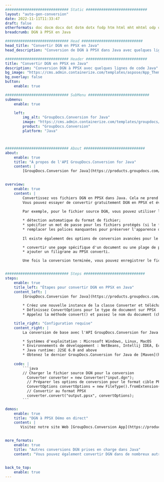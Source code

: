 ```yaml
---
############################# Static ############################
layout: "auto-gen-conversion"
date: 2022-11-11T11:33:47
draft: false
otherformats: doc docm docx dot dotm dotx fodp htm html mht mhtml odp odt otp pot potm potx pps ppsm ppsx ppt pptm pptx rtf
breadcrumb: DGN à PPSX en Java

############################# Head ############################
head_title: "Convertir DGN en PPSX en Java"
head_description: "Conversion de DGN à PPSX dans Java avec quelques lignes de code. Convertissez plus de 160 formats de fichiers à l'aide de l'API de conversion de documents GroupDocs pour Java"

############################# Header ############################
title: "Convertir DGN en PPSX en Java"
description: "Conversion DGN à PPSX avec quelques lignes de code Java"
bg_image: "https://cms.admin.containerize.com/templates/aspose/App_Themes/V3/images/bg/header1.png"
bg_overlay: false
button:
    enable: true

############################# SubMenu ############################
submenu:
    enable: true

    left:
        img_alt: "GroupDocs.Conversion for Java"
        image: "https://cms.admin.containerize.com/templates/groupdocs/images/product-logos/90x90-noborder/groupdocs-conversion-java.png"
        product: "GroupDocs.Conversion"
        platform: "Java"



############################# About ############################
about:
    enable: true
    title: "À propos de l'API GroupDocs.Conversion for Java"
    content: |
        [GroupDocs.Conversion for Java](https://products.groupdocs.com/conversion/java/) est une API de conversion de format de fichier avancée pour la conversion entre les formats d'image et de document populaires tels que Microsoft Office, OpenDocument, PDF, HTML, e-mail, CAO. et bien plus encore avec seulement quelques lignes de code. L'API native détecte automatiquement les formats des documents originaux et propose de nombreuses options de personnalisation des documents convertis. Outre la fonction d'extraction d'informations d'un document, il prend également en charge la mise en cache des résultats de conversion sur le disque local par défaut. Cependant, tout type de stockage de cache peut être pris en charge en implémentant les interfaces appropriées - Amazon S3, Dropbox, Google Drive, Windows Azure, Reddis ou tout autre.
    

overview:
    enable: true
    content: |
        Convertissez vos fichiers DGN en PPSX dans Java. Cela ne prend que quelques lignes de code Java sur n'importe quelle plate-forme de votre choix, telle que Windows, Linux, macOS.
        Vous pouvez essayer de convertir gratuitement DGN en PPSX et évaluer la qualité des résultats de conversion. En plus des scripts de conversion de fichiers simples, vous pouvez essayer des options plus sophistiquées pour charger le fichier source DGN et stocker la sortie PPSX. 
        
        Par exemple, pour le fichier source DGN, vous pouvez utiliser les options de chargement suivantes :

        * détection automatique du format de fichier;
        * spécifier un mot de passe pour les fichiers protégés (si le format de fichier le prend en charge);
        * remplacer les polices manquantes pour préserver l'apparence du document.
        
        Il existe également des options de conversion avancées pour le fichier PPSX :

        * convertir une page spécifique d'un document ou une plage de pages;
        * ajouter un filigrane au PPSX converti.

        Une fois la conversion terminée, vous pouvez enregistrer le fichier PPSX dans votre chemin de fichier local ou dans un stockage tiers tel que FTP, Amazon S3, Google Drive, Dropbox, etc. Veuillez noter - pour convertir DGN à PPSX, vous n'avez pas besoin d'installer de logiciel supplémentaire, tel que MS Office, Open Office, Adobe Acrobat Reader, etc.


############################# Steps ############################
steps:
    enable: true
    title_left: "Étapes pour convertir DGN en PPSX en Java"
    content_left: |
        [GroupDocs.Conversion for Java](https://products.groupdocs.com/conversion/java/) permet aux développeurs de convertir facilement le fichier DGN en PPSX avec quelques lignes de code.
        
        * Créez une nouvelle instance de la classe Converter et téléchargez le fichier DGN avec le chemin complet
        * Définissez ConvertOptions pour le type de document sur PPSX
        * Appelez la méthode convert() et passez le nom du document (chemin complet) et le format (PPSX) en tant que paramètre

    title_right: "Configuration requise"
    content_right: |
        La conversion de base avec l'API GroupDocs.Conversion for Java peut être effectuée avec seulement quelques lignes de code. Nos API sont prises en charge sur toutes les principales plates-formes et systèmes d'exploitation. Avant d'exécuter le code ci-dessous, assurez-vous que les prérequis suivants sont installés sur votre système.

        * Systèmes d'exploitation : Microsoft Windows, Linux, MacOS
        * Environnements de développement : NetBeans, Intellij IDEA, Eclipse, etc.
        * Java runtime: J2SE 6.0 and above
        * Obtenez le dernier GroupDocs.Conversion for Java de [Maven](https://repository.groupdocs.com/webapp/#/artifacts/browse/tree/General/repo/com/groupdocs/groupdocs-conversion)
         
    code: |
        ```java    
        // Charger le fichier source DGN pour la conversion
          Converter converter = new Converter("input.dgn");
          // Préparer les options de conversion pour le format cible PPSX
          ConvertOptions convertOptions = new FileType().fromExtension("ppsx").getConvertOptions();
          // Convertir au format PPSX
          converter.convert("output.ppsx", convertOptions);
        ```

demos:
    enable: true
    title: "DGN à PPSX Démo en direct"
    content: |
       Visitez notre site Web [GroupDocs.Conversion App](https://products.groupdocs.app/conversion/family) et essayez la conversion DGN à PPSX maintenant. La démo gratuite présente les avantages suivants
          

more_formats:
    enable: true
    title: "Autres conversions DGN prises en charge dans Java"
    content: "Vous pouvez également convertir DGN dans de nombreux autres formats de fichiers. Veuillez consulter la liste ci-dessous."
       
       
back_to_top:
    enable: true
---
```


